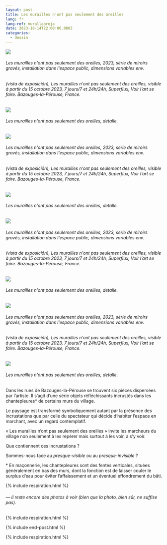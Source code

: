 ```yaml
---
layout: post
title: Les murailles n'ont pas seulement des oreilles
lang: fr
lang-ref: murallaoreja
date: 2023-10-14T22:00:00.000Z
categories:
  - dessin
---
```


![](/imgs/PXL_20231015_093453655_UP.jpg)

###### *Les murailles n'ont pas seulement des oreilles*, 2023, série de miroirs gravés, installation dans l'espace public, dimensions variables env.

###### (vista de exposición), *Les murailles n'ont pas seulement des oreilles*, visible à partir du 15 octobre 2023, 7 jours/7 et 24h/24h, Superflux, Voir l’art se faire. Bazouges-la-Pérouse, France.

![](/imgs/PXL_20231015_093453655_DET_UP.jpg)

###### *Les murailles n'ont pas seulement des oreilles*, detalle.

![](/imgs/PXL_20231015_093400895_UP.jpg)

###### *Les murailles n'ont pas seulement des oreilles*, 2023, série de miroirs gravés, installation dans l'espace public, dimensions variables env.

###### (vista de exposición), *Les murailles n'ont pas seulement des oreilles*, visible à partir du 15 octobre 2023, 7 jours/7 et 24h/24h, Superflux, Voir l’art se faire. Bazouges-la-Pérouse, France.

![](/imgs/PXL_20231015_093400895_DET_UP.jpg)

###### *Les murailles n'ont pas seulement des oreilles*, detalle.

![](/imgs/PXL_20231015_093132085_UP.jpg)

###### *Les murailles n'ont pas seulement des oreilles*, 2023, série de miroirs gravés, installation dans l'espace public, dimensions variables env.

###### (vista de exposición), *Les murailles n'ont pas seulement des oreilles*, visible à partir du 15 octobre 2023, 7 jours/7 et 24h/24h, Superflux, Voir l’art se faire. Bazouges-la-Pérouse, France.

![](/imgs/PXL_20231015_093132085_DET_UP.jpg)

###### *Les murailles n'ont pas seulement des oreilles*, detalle.

![](/imgs/PXL_20231015_092859092_UP.jpg)

###### *Les murailles n'ont pas seulement des oreilles*, 2023, série de miroirs gravés, installation dans l'espace public, dimensions variables env.

###### (vista de exposición), *Les murailles n'ont pas seulement des oreilles*, visible à partir du 15 octobre 2023, 7 jours/7 et 24h/24h, Superflux, Voir l’art se faire. Bazouges-la-Pérouse, France.

![](/imgs/PXL_20231015_092859092_DET_UP.jpg)

###### *Les murailles n'ont pas seulement des oreilles*, detalle.

Dans les rues de Bazouges-la-Pérouse se trouvent six pièces dispersées par l’artiste. Il s’agit d’une série objets réfléchissants incrustés dans les chantepleures\* de certains murs du village.

Le paysage est transformé symboliquement autant par la présence des incrustations que par celle du spectateur qui décide d’habiter l’espace en marchant, avec un regard contemplatif.

« Les murailles n’ont pas seulement des oreilles » invite les marcheurs du village non seulement à les repérer mais surtout à les voir, à s’y voir.

Que contiennent ces incrustations ?

Sommes-nous face au *presque-visible* ou au *presque-invisible* ?

\* En maçonnerie, les chantepleures sont des fentes verticales, situées généralement en bas des murs, dont la fonction est de laisser couler le surplus d’eau pour éviter l’affaissement et un éventuel effondrement du bâti.

{% include respiration.html %}

###### — *Il reste encore des photos à voir (bien que la photo, bien sûr, ne suffise pas).*

{% include respiration.html %}

{% include end-post.html %}

{% include respiration.html %}
